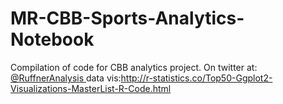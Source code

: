 # MR-CBB-Sports-Analytics-Notebook
Compilation of code for CBB analytics project. 
On twitter at: <a href="https://twitter.com/RuffnerAnalysis" class="icon fa-twitter">
    										<span class="label">@RuffnerAnalysis</span>
</a>
data vis:http://r-statistics.co/Top50-Ggplot2-Visualizations-MasterList-R-Code.html
